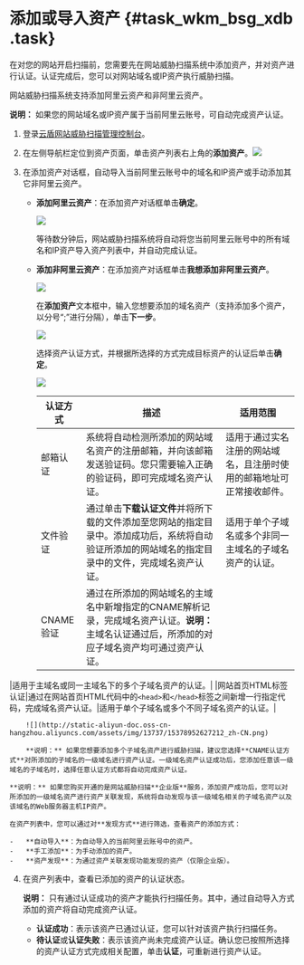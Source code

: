 # 添加或导入资产 {#task_wkm_bsg_xdb .task}

在对您的网站开启扫描前，您需要先在网站威胁扫描系统中添加资产，并对资产进行认证。认证完成后，您可以对网站域名或IP资产执行威胁扫描。

网站威胁扫描系统支持添加阿里云资产和非阿里云资产。

**说明：** 如果您的网站域名或IP资产属于当前阿里云账号，可自动完成资产认证。

1.  登录[云盾网站威胁扫描管理控制台](https://yundun.console.aliyun.com/?p=avds)。 
2.  在左侧导航栏定位到资产页面，单击资产列表右上角的**添加资产**。![](http://static-aliyun-doc.oss-cn-hangzhou.aliyuncs.com/assets/img/13737/153789526212642_zh-CN.png)

 
3.  在添加资产对话框，自动导入当前阿里云账号中的域名和IP资产或手动添加其它非阿里云资产。 

    -   **添加阿里云资产**：在添加资产对话框单击**确定**。

        ![](http://static-aliyun-doc.oss-cn-hangzhou.aliyuncs.com/assets/img/13737/153789526212644_zh-CN.png)

        等待数分钟后，网站威胁扫描系统将自动将您当前阿里云账号中的所有域名和IP资产导入资产列表中，并自动完成认证。

    -   **添加非阿里云资产**：在添加资产对话框单击**我想添加非阿里云资产**。

        ![](http://static-aliyun-doc.oss-cn-hangzhou.aliyuncs.com/assets/img/13737/153789526212645_zh-CN.png)

        在**添加资产**文本框中，输入您想要添加的域名资产（支持添加多个资产，以分号“;”进行分隔），单击**下一步**。

        ![](http://static-aliyun-doc.oss-cn-hangzhou.aliyuncs.com/assets/img/13737/153789526212647_zh-CN.png)

        选择资产认证方式，并根据所选择的方式完成目标资产的认证后单击**确定**。

        ![](http://static-aliyun-doc.oss-cn-hangzhou.aliyuncs.com/assets/img/13737/153789526212648_zh-CN.png)

        |认证方式|描述|适用范围|
        |----|--|----|
        |邮箱认证|系统将自动检测所添加的网站域名资产的注册邮箱，并向该邮箱发送验证码。您只需要输入正确的验证码，即可完成域名资产认证。|适用于通过实名注册的网站域名，且注册时使用的邮箱地址可正常接收邮件。|
        |文件验证|通过单击**下载认证文件**并将所下载的文件添加至您网站的指定目录中。添加成功后，系统将自动验证所添加的网站域名的指定目录中的文件，完成域名资产认证。|适用于单个子域名或多个非同一主域名的子域名资产的认证。|
        |CNAME验证|通过在所添加的网站域名的主域名中新增指定的CNAME解析记录，完成域名资产认证。**说明：** 主域名认证通过后，所添加的对应子域名资产均可通过资产认证。

|适用于主域名或同一主域名下的多个子域名资产的认证。|
        |网站首页HTML标签认证|通过在网站首页HTML代码中的`<head>`和`</head>`标签之间新增一行指定代码，完成域名资产认证。|适用于单个子域名或多个不同子域名资产的认证。|

        ![](http://static-aliyun-doc.oss-cn-hangzhou.aliyuncs.com/assets/img/13737/15378952627212_zh-CN.png)

        **说明：** 如果您想要添加多个子域名资产进行威胁扫描，建议您选择**CNAME认证方式**对所添加的子域名的一级域名进行资产认证。一级域名资产认证成功后，您添加任意该一级域名的子域名时，选择任意认证方式都将自动完成资产认证。

    **说明：** 如果您购买开通的是网站威胁扫描**企业版**服务，添加资产成功后，您可以对所添加的一级域名资产进行资产关联发现，系统将自动发现与该一级域名相关的子域名资产以及该域名的Web服务器主机IP资产。

    在资产列表中，您可以通过对**发现方式**进行筛选，查看资产的添加方式：

    -   **自动导入**：为自动导入的当前阿里云账号中的资产。
    -   **手工添加**：为手动添加的资产。
    -   **资产发现**：为通过资产关联发现功能发现的资产（仅限企业版）。
4.  在资产列表中，查看已添加的资产的认证状态。 

    **说明：** 只有通过认证成功的资产才能执行扫描任务。其中，通过自动导入方式添加的资产将自动完成资产认证。

    -   **认证成功**：表示该资产已通过认证，您可以针对该资产执行扫描任务。
    -   **待认证**或**认证失败**：表示该资产尚未完成资产认证。确认您已按照所选择的资产认证方式完成相关配置，单击**认证**，可重新进行资产认证。

